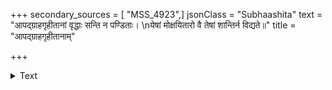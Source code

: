 +++
secondary_sources = [ "MSS_4923",]
jsonClass = "Subhaashita"
text = "आपद्ग्राहगृहीतानां वृद्धाः सन्ति न पण्डिताः।  \nयेषां मोक्षयितारो वै तेषां शान्तिर्न विद्यते॥"
title = "आपद्ग्राहगृहीतानाम्"

+++

<details><summary>Text</summary>

आपद्ग्राहगृहीतानां वृद्धाः सन्ति न पण्डिताः।  
येषां मोक्षयितारो वै तेषां शान्तिर्न विद्यते॥
</details>
